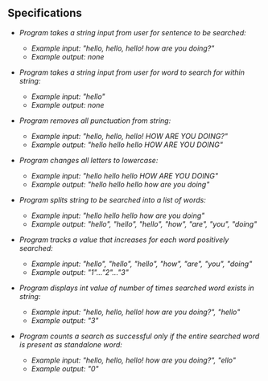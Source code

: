 ## Specifications

* _Program takes a string input from user for sentence to be searched:_
	* _Example input: "hello, hello, hello! how are you doing?"_
	* _Example output: none_

* _Program takes a string input from user for word to search for within string:_
	* _Example input: "hello"_
	* _Example output: none_

* _Program removes all punctuation from string:_
	* _Example input: "hello, hello, hello! HOW ARE YOU DOING?"_
	* _Example output: "hello hello hello HOW ARE YOU DOING"_

* _Program changes all letters to lowercase:_
	* _Example input: "hello hello hello HOW ARE YOU DOING"_
	* _Example output: "hello hello hello how are you doing"_

* _Program splits string to be searched into a list of words:_
	* _Example input: "hello hello hello how are you doing"_
	* _Example output: "hello", "hello", "hello", "how", "are", "you", "doing"_

* _Program tracks a value that increases for each word positively searched:_
	* _Example input: "hello", "hello", "hello", "how", "are", "you", "doing"_
	* _Example output: "1"..."2"..."3"_

* _Program displays int value of number of times searched word exists in string:_
	* _Example input: "hello, hello, hello! how are you doing?", "hello"_
	* _Example output: "3"_

* _Program counts a search as successful only if the entire searched word is present as standalone word:_
	* _Example input: "hello, hello, hello! how are you doing?", "ello"_
	* _Example output: "0"_
